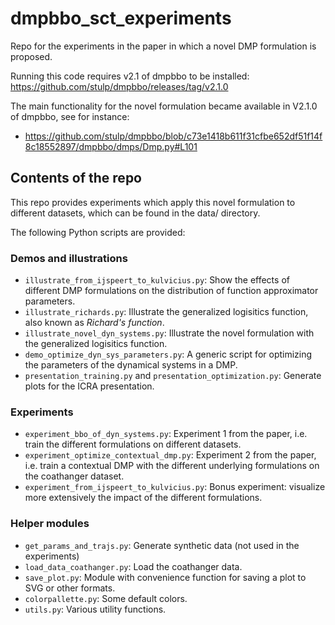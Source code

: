 # dmpbbo_sct_experiments

Repo for the experiments in the paper in which a novel DMP formulation is proposed. 

Running this code requires v2.1 of dmpbbo to be installed: https://github.com/stulp/dmpbbo/releases/tag/v2.1.0

The main functionality for the novel formulation became available in V2.1.0 of dmpbbo, see for instance:
* https://github.com/stulp/dmpbbo/blob/c73e1418b611f31cfbe652df51f14f8c18552897/dmpbbo/dmps/Dmp.py#L101

## Contents of the repo

This repo provides experiments which apply this novel formulation to different datasets, which can be found in the data/ directory.

The following Python scripts are provided:

### Demos and illustrations

* `illustrate_from_ijspeert_to_kulvicius.py`: Show the effects of different DMP formulations on the distribution of function approximator parameters.
* `illustrate_richards.py`: Illustrate the  generalized logisitics function, also known as _Richard's function_.
* `illustrate_novel_dyn_systems.py`: Illustrate the novel formulation with the generalized logisitics function. 
* `demo_optimize_dyn_sys_parameters.py`: A generic script for optimizing the parameters of the dynamical systems in a DMP.
* `presentation_training.py` and `presentation_optimization.py`: Generate plots for the ICRA presentation.
 
### Experiments

* `experiment_bbo_of_dyn_systems.py`: Experiment 1 from the paper, i.e. train the different formulations on different datasets. 
* `experiment_optimize_contextual_dmp.py`: Experiment 2 from the paper, i.e. train a contextual DMP with the different underlying formulations on the coathanger dataset. 
* `experiment_from_ijspeert_to_kulvicius.py`: Bonus experiment: visualize more extensively the impact of the different formulations.

### Helper modules

* `get_params_and_trajs.py`: Generate synthetic data (not used in the experiments)  
* `load_data_coathanger.py`: Load the coathanger data.
* `save_plot.py`: Module with convenience function for saving a plot to SVG or other formats. 
* `colorpallette.py`: Some default colors.
* `utils.py`: Various utility functions.

